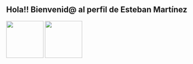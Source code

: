 ## Hola!! Bienvenid@ al perfil de Esteban Martínez

<div>
  <img height="100em" src="https://github-readme-stats.vercel.app/api?username=estebanmq&show_icons=true&theme=react&include_all_commits=true&count_private=true"/>
  <img height="100em" src="https://github-readme-stats.vercel.app/api/top-langs/?username=estebanmq&layout=compact&langs_count=16&theme=react"/>
</div>
